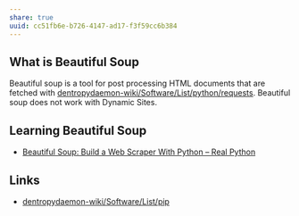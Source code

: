 ```yaml
---
share: true
uuid: cc51fb6e-b726-4147-ad17-f3f59cc6b384
---
```

## What is Beautiful Soup

Beautiful soup is a tool for post processing HTML documents that are fetched with [dentropydaemon-wiki/Software/List/python/requests](/undefined). Beautiful soup does not work with Dynamic Sites.

## Learning Beautiful Soup

* [Beautiful Soup: Build a Web Scraper With Python – Real Python](https://realpython.com/beautiful-soup-web-scraper-python/)


## Links

* [dentropydaemon-wiki/Software/List/pip](/undefined)